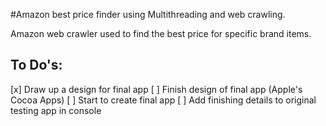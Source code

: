 #Amazon best price finder using Multithreading and web crawling.

Amazon web crawler used to find the best price for specific brand items.

## To Do's:
 [x] Draw up a design for final app
 [ ] Finish design of final app (Apple's Cocoa Apps)
 [ ] Start to create final app
 [ ] Add finishing details to original testing app in console

